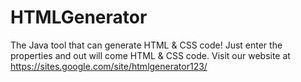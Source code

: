 # HTMLGenerator
The Java tool that can generate HTML &amp; CSS code!
Just enter the properties and out will come HTML & CSS code.
Visit our website at https://sites.google.com/site/htmlgenerator123/
